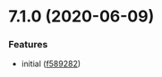 # 7.1.0 (2020-06-09)


### Features

* initial ([f589282](https://github.com/softwaregroup-bg/ut-port-voicecom/commit/f5892829d4481f8fe6302b8fec931d60401575ac))



